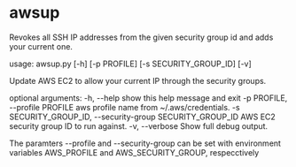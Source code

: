 # awsup
Revokes all SSH IP addresses from the given security group id and adds your current one.

usage: awsup.py [-h] [-p PROFILE] [-s SECURITY_GROUP_ID] [-v]

Update AWS EC2 to allow your current IP through the security groups.

optional arguments:
  -h, --help            show this help message and exit
  -p PROFILE, --profile PROFILE
                        aws profile name from ~/.aws/credentials.
  -s SECURITY_GROUP_ID, --security-group SECURITY_GROUP_ID
                        AWS EC2 security group ID to run against.
  -v, --verbose         Show full debug output.

The paramters --profile and --security-group can be set with environment
variables AWS_PROFILE and AWS_SECURITY_GROUP, respecctively
